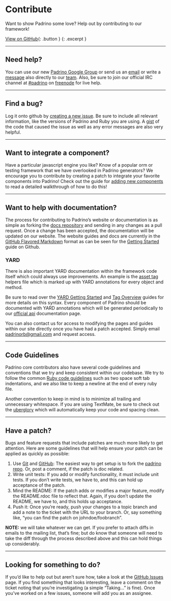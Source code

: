 # Contribute

Want to show Padrino some love? Help out by contributing to our framework!

[View on GitHub](https://github.com/padrino/padrino-framework){: .button }
{: .excerpt }

---

## Need help?

You can use our new
[Padrino Google Group](http://groups.google.com/group/padrino) or send us an
[email](mailto:padrinorb@gmail.com) or write a
[message](http://github.com/padrino) also directly to our
[team](http://github.com/padrino/following). Also, be sure to join our official
IRC channel at [#padrino](irc://chat.freenode.net/#padrino) on
[freenode](http://freenode.net) for live help.

---

## Find a bug?

Log it onto github by
[creating a new issue](http://github.com/padrino/padrino-framework/issues). Be
sure to include all relevant information, like the versions of Padrino and Ruby
you are using. A [gist](http://gist.github.com/) of the code that caused the
issue as well as any error messages are also very helpful.

---

## Want to integrate a component?

Have a particular javascript engine you like? Know of a popular orm or testing
framework that we have overlooked in Padrino generators? We encourage you to
contribute by creating a patch to integrate your favorite components into
Padrino! Check out the guide for
[adding new components](http://www.padrinorb.com/guides/adding-new-components)
to read a detailed walkthrough of how to do this!

---

## Want to help with documentation?

The process for contributing to Padrino’s website or documentation is as simple 
as forking the [docs repository](https://github.com/padrino/padrino-docs) and 
sending in any changes as a pull request. Once a change has been accepted, the 
documentation will be updated on our website. The website guides and docs are 
currently in the [GitHub Flavored Markdown](https://help.github.com/articles/github-flavored-markdown) 
format as can be seen for the 
[Getting Started](https://github.com/padrino/padrino-docs/blob/master/guides/getting-started.md) 
guide on Github.


### YARD

There is also important YARD documentation within the framework code itself
which could always use improvements. An example is the
[asset tag](https://github.com/padrino/padrino-framework/blob/master/padrino-helpers/lib/padrino-helpers/asset_tag_helpers.rb)
helpers file which is marked up with YARD annotations for every object and
method.

Be sure to read over the
[YARD Getting Started](http://rubydoc.info/docs/yard/file/docs/GettingStarted.md)
and [Tag Overview](http://rubydoc.info/docs/yard/file/docs/Tags.md) guides for
more details on this syntax. Every component of Padrino should be documented
with YARD annotations which will be generated periodically to our
[official api](http://www.padrinorb.com/api/Padrino/Helpers/AssetTagHelpers.html)
documentation page.

You can also contact us for access to modifying the pages and guides within our
site directly once you have had a patch accepted. Simply email
[padrinorb@gmail.com](mailto:padrinorb@gmail.com) and request access.

---

## Code Guidelines

Padrino core contributors also have several code guidelines and conventions that
we try and keep consistent within our codebase. We try to follow the common
[Ruby code guidelines](http://pathfindersoftware.com/2008/10/elements-of-ruby-style)
such as two space soft tab indentations, and we also like to keep a newline at
the end of every ruby file.

Another convention to keep in mind is to minimize all trailing and unnecessary
whitespace. If you are using TextMate, be sure to check out the
[uberglory](https://github.com/glennr/uber-glory-tmbundle) which will
automatically keep your code and spacing clean.

---

## Have a patch?

Bugs and feature requests that include patches are much more likely to get
attention. Here are some guidelines that will help ensure your patch can be
applied as quickly as possible:

1. Use [Git](http://git-scm.com/) and [GitHub](http://github.com/): The easiest
   way to get setup is to fork the
   [padrino repo](http://github.com/padrino/padrino-framework). Or, post a
   comment, if the patch is doc related.
2. Write unit tests: If you add or modify functionality, it must include unit
   tests. If you don’t write tests, we have to, and this can hold up acceptance
   of the patch.
3. Mind the README: If the patch adds or modifies a major feature, modify the
   README.rdoc file to reflect that. Again, if you don’t update the README, we
   have to, and this holds up acceptance.
4. Push it: Once you’re ready, push your changes to a topic branch and add a
   note to the ticket with the URL to your branch. Or, say something like, “you
   can find the patch on johndoe/foobranch”.

**NOTE:** we will take whatever we can get. If you prefer to attach diffs in
  emails to the mailing list, that’s fine; but do know that someone will need to
  take the diff through the process described above and this can hold things up
  considerably.

---

## Looking for something to do?

If you’d like to help out but aren’t sure how, take a look at the
[GitHub Issues](http://github.com/padrino/padrino-framework/issues) page. If you
find something that looks interesting, leave a comment on the ticket noting that
you’re investigating (a simple “Taking…” is fine). Once you’ve worked on a few
issues, someone will add you as an assignee.
